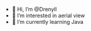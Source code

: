 - 👋 Hi, I’m @Drenyll
- 👀 I’m interested in aerial view
- 🌱 I’m currently learning Java

<!---
Drenyll/Drenyll is a ✨ special ✨ repository because its `README.md` (this file) appears on your GitHub profile.
You can click the Preview link to take a look at your changes.
--->
